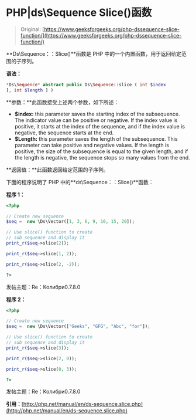 # PHP|ds\Sequence Slice()函数

> Original: [https://www.geeksforgeeks.org/php-dssequence-slice-function/](https://www.geeksforgeeks.org/php-dssequence-slice-function/)

**Ds\Sequence：：Slice()**函数是 PHP 中的一个内置函数，用于返回给定范围的子序列。

**语法：**

```php
*Ds\Sequence* abstract public Ds\Sequence::slice ( int $index 
[, int $length ] )

```

**参数：**此函数接受上述两个参数，如下所述：

*   **$index:** this parameter saves the starting index of the subsequence. The indicator value can be positive or negative. If the index value is positive, it starts at the index of the sequence, and if the index value is negative, the sequence starts at the end.
*   **$Length:** this parameter saves the length of the subsequence. This parameter can take positive and negative values. If the length is positive, the size of the subsequence is equal to the given length, and if the length is negative, the sequence stops so many values from the end.

**返回值：**此函数返回给定范围的子序列。

下面的程序说明了 PHP 中的**ds\Sequence：：Slice()**函数：

**程序 1：**

```php
<?php

// Create new sequence
$seq =  new \Ds\Vector([1, 3, 6, 9, 10, 15, 20]);

// Use slice() function to create 
// sub sequence and display it
print_r($seq->slice(2));

print_r($seq->slice(1, 2));

print_r($seq->slice(2, -2));

?>
```

发帖主题：Re：Колибри0.7.8.0

**程序 2：**

```php
<?php

// Create new sequence
$seq =  new \Ds\Vector(["Geeks", "GFG", "Abc", "for"]);

// Use slice() function to create 
// sub sequence and display it
print_r($seq->slice(3));

print_r($seq->slice(2, 0));

print_r($seq->slice(0, 3));

?>
```

发帖主题：Re：Колибри0.7.8.0

**引用：**[http://php.net/manual/en/ds-sequence.slice.php](http://php.net/manual/en/ds-sequence.slice.php)